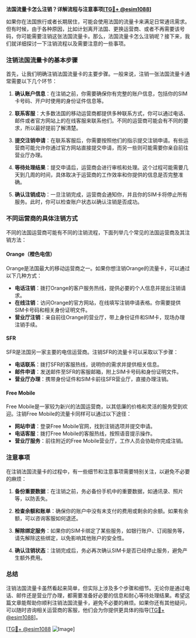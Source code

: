 **法国流量卡怎么注销？详解流程与注意事项[[TG💪+ @esim1088](https://t.me/s/esim1088)]**

如果你在法国旅行或者长期居住，可能会使用法国的流量卡来满足日常通讯需求。但有时候，由于各种原因，比如计划离开法国、更换运营商、或者不再需要该号码，你可能需要注销这张法国流量卡。那么，法国流量卡怎么注销呢？接下来，我们就详细探讨一下注销流程以及需要注意的一些事项。

### 注销法国流量卡的基本步骤

首先，让我们明确注销法国流量卡的主要步骤。一般来说，注销一张法国流量卡通常需要以下几个环节：

1. **确认账户信息**：在注销之前，你需要确保你有完整的账户信息，包括你的SIM卡号码、开户时使用的身份证件信息等。
   
2. **联系客服**：大多数法国的移动运营商都提供多种联系方式，你可以通过电话、邮件或者官方网站上的在线客服来联系他们。不同的运营商可能会有不同的要求，所以最好提前了解清楚。

3. **提交注销申请**：在联系客服后，你需要按照他们的指示提交注销申请。有些运营商可能允许你通过官方网站直接提交申请，而另一些则可能需要你亲自前往营业厅办理。

4. **等待处理结果**：提交申请后，运营商会进行审核和处理。这个过程可能需要几天到几周的时间，具体取决于运营商的工作效率和你提供的信息是否完整准确。

5. **确认注销成功**：一旦注销完成，运营商会通知你，并且你的SIM卡将停止所有服务。此时，你可以检查账户状态以确认注销是否成功。

### 不同运营商的具体注销方式

不同的法国运营商可能有不同的注销流程，下面列举几个常见的法国运营商及其注销方法：

#### Orange（橙色电信）
Orange是法国最大的移动运营商之一。如果你想注销Orange的流量卡，可以通过以下几种方式：

- **电话注销**：拨打Orange的客户服务热线，提供必要的个人信息并提出注销请求。
- **在线注销**：访问Orange的官方网站，在线填写注销申请表格。你需要提供SIM卡号码和相关身份证明文件。
- **营业厅注销**：亲自前往Orange的营业厅，带上身份证件和SIM卡，现场办理注销手续。

#### SFR
SFR是法国另一家主要的电信运营商。注销SFR的流量卡可以采取以下步骤：

- **电话联系**：拨打SFR的客服热线，说明你的需求并提供相关信息。
- **邮件申请**：发送邮件至SFR的客服邮箱，附上SIM卡号码和身份证明文件。
- **营业厅办理**：携带身份证件和SIM卡前往SFR营业厅，直接办理注销。

#### Free Mobile
Free Mobile是一家较为新兴的法国运营商，以其低廉的价格和灵活的服务受到欢迎。注销Free Mobile的流量卡同样可以通过以下途径：

- **网站申请**：登录Free Mobile官网，找到注销选项并提交申请。
- **电话客服**：拨打Free Mobile的客服热线，按照语音提示操作。
- **营业厅服务**：前往附近的Free Mobile营业厅，工作人员会协助你完成注销。

### 注意事项

在注销法国流量卡的过程中，有一些细节和注意事项需要特别关注，以避免不必要的麻烦：

1. **备份重要数据**：在注销之前，务必备份手机中的重要数据，如通讯录、照片等，以防丢失。

2. **检查余额和账单**：确保你的账户中没有未支付的费用或剩余的余额。如果有余额，可以咨询客服如何退还。

3. **解除绑定服务**：如果你的SIM卡绑定了某些服务，如银行账户、订阅服务等，请先解除这些绑定，以免影响其他账户的安全性。

4. **确认注销状态**：注销完成后，务必再次确认SIM卡是否已经停止服务，避免产生额外费用。

### 总结

注销法国流量卡虽然看起来简单，但实际上涉及多个步骤和细节。无论你是通过电话、邮件还是营业厅办理，都需要准备好必要的信息和耐心等待处理结果。希望这篇文章能帮助你顺利注销法国流量卡，避免不必要的麻烦。如果你还有其他疑问，可以随时咨询相关运营商的客服，他们会为你提供更具体的指导[[TG💪+ @esim1088](https://t.me/s/esim1088)]。

[[TG💪+ @esim1088](https://t.me/s/esim1088) ![Image](https://i.postimg.cc/4NQfJmqS/Snipaste-2025-05-13-00-14-12.png)]